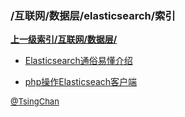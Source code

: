 ### /互联网/数据层/elasticsearch/索引


**[上一级索引/互联网/数据层/](/互联网/数据层/)**

- [Elasticsearch通俗易懂介绍](/互联网/数据层/elasticsearch/Elasticsearch通俗易懂介绍)

- [php操作Elasticseach客户端](/互联网/数据层/elasticsearch/php操作Elasticseach客户端)


<font size=2 color='grey'> [@TsingChan](http://www.9ong.com/) </font>


